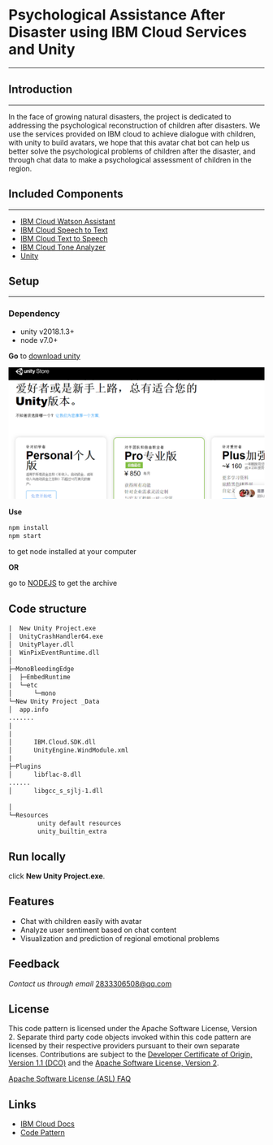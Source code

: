 # Psychological Assistance After Disaster using IBM Cloud Services and Unity
***
## Introduction
***
In the face of growing natural disasters, the project is dedicated to addressing the psychological reconstruction of children after disasters. We use the services provided on IBM cloud to achieve dialogue with children, with unity to build avatars, we hope that this avatar chat bot can help us better solve the psychological problems of children after the disaster, and through chat data to make a psychological assessment of children in the region.
## Included Components 
***
- [IBM Cloud Watson Assistant](https://cloud.ibm.com/catalog?search=label:%E8%BD%BB%E9%87%8F&category=ai)
- [IBM Cloud Speech to Text](https://cloud.ibm.com/catalog?search=label:%E8%BD%BB%E9%87%8F&category=ai)
- [IBM Cloud Text to Speech](https://cloud.ibm.com/catalog?search=label:%E8%BD%BB%E9%87%8F&category=ai)
- [IBM Cloud Tone Analyzer](https://cloud.ibm.com/catalog?search=label:%E8%BD%BB%E9%87%8F&category=ai)
- [Unity](https://unity.cn/)

## Setup
***
### Dependency

- unity v2018.1.3+
- node v7.0+  

**Go** to [download unity](https://unity.cn/)

!["download"](img/p1.PNG)

**Use**
```bash
npm install  
npm start
```
to get node installed at your computer

**OR**

go to [NODEJS](https://nodejs.org/en/) to get the archive

## Code structure
    
    |  New Unity Project.exe  
    │  UnityCrashHandler64.exe  
    │  UnityPlayer.dll  
    |  WinPixEventRuntime.dll  
    │  
    ├─MonoBleedingEdge  
    │  ├─EmbedRuntime  
    |  └─etc  
    │      └─mono  
    └─New Unity Project _Data
    │  app.info
    .......
    |
    |
    │      IBM.Cloud.SDK.dll  
    │      UnityEngine.WindModule.xml  
    |   
    ├─Plugins  
    │      libflac-8.dll  
    ......
    │      libgcc_s_sjlj-1.dll

    │      
    └─Resources
            unity default resources
            unity_builtin_extra

## Run locally

click **New Unity Project.exe**.
## Features 

* Chat with children easily with avatar
* Analyze user sentiment based on chat content
* Visualization and prediction of regional emotional problems
## Feedback
*Contact us through email*  2833306508@qq.com

## License

This code pattern is licensed under the Apache Software License, Version 2.  Separate third party code objects invoked within this code pattern are licensed by their respective providers pursuant to their own separate licenses. Contributions are subject to the [Developer Certificate of Origin, Version 1.1 (DCO)](https://developercertificate.org/) and the [Apache Software License, Version 2](https://www.apache.org/licenses/LICENSE-2.0.txt).

[Apache Software License (ASL) FAQ](https://www.apache.org/foundation/license-faq.html#WhatDoesItMEAN)
## Links

* [IBM Cloud Docs](https://cloud.ibm.com/docs/)
* [Code Pattern](https://developer.ibm.com/cn/patterns/)


